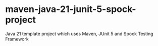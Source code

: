 # maven-java-21-junit-5-spock-project
Java 21 template project which uses Maven, JUnit 5 and Spock Testing Framework
